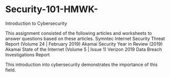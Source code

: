 # Security-101-HMWK-
Introduction to Cybersecurity 


This assignment consisted of the following articles and worksheets to answer questions based on these articles.
Symntec Internet Security Threat Report (Volume 24 | February 2019)
Akamai Security Year in Review (2019)
Akamai State of the Internet  (Volume 5 | Issue 1)
Verizon 2019 Data Breach Investigations Report

This introduction into cybersecurity demonstrates the importance of this field.
